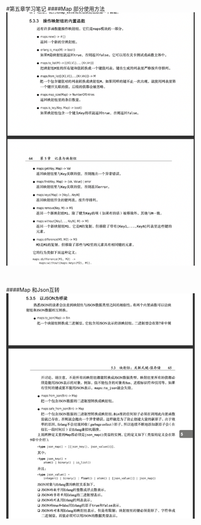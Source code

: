 #第五章学习笔记
####Map 部分使用方法
![](../File/map各个使用方法.png)
<br></br>
<br></br>
####Map 和Json互转
![](../File/Map和Json互转.png)